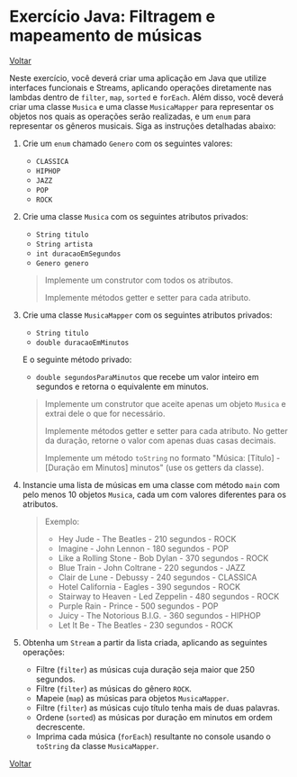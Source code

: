 # Exercício Java: Filtragem e mapeamento de músicas

[Voltar](../../../README.md)

Neste exercício, você deverá criar uma aplicação em Java que utilize interfaces funcionais e Streams, aplicando operações diretamente nas lambdas dentro de `filter`, `map`, `sorted` e `forEach`. Além disso, você deverá criar uma classe `Musica` e uma classe `MusicaMapper` para representar os objetos nos quais as operações serão realizadas, e um `enum` para representar os gêneros musicais. Siga as instruções detalhadas abaixo:

1. Crie um `enum` chamado `Genero` com os seguintes valores:

   - `CLASSICA`
   - `HIPHOP`
   - `JAZZ`
   - `POP`
   - `ROCK`

2. Crie uma classe `Musica` com os seguintes atributos privados:

   - `String titulo`
   - `String artista`
   - `int duracaoEmSegundos`
   - `Genero genero`

   >
   > Implemente um construtor com todos os atributos.
   >
   > Implemente métodos getter e setter para cada atributo.

3. Crie uma classe `MusicaMapper` com os seguintes atributos privados:

   - `String titulo`
   - `double duracaoEmMinutos`

   E o seguinte método privado:

   - `double segundosParaMinutos` que recebe um valor inteiro em segundos e retorna o equivalente em minutos.

   >
   > Implemente um construtor que aceite apenas um objeto `Musica` e extrai dele o que for necessário.
   >
   > Implemente métodos getter e setter para cada atributo. No getter da duração, retorne o valor com apenas duas casas decimais.
   >
   > Implemente um método `toString` no formato "Música: [Título] - [Duração em Minutos] minutos" (use os getters da classe).

4. Instancie uma lista de músicas em uma classe com método `main` com pelo menos 10 objetos `Musica`, cada um com valores diferentes para os atributos.

   >
   > Exemplo:
   >
   > - Hey Jude - The Beatles - 210 segundos - ROCK
   > - Imagine - John Lennon - 180 segundos - POP
   > - Like a Rolling Stone - Bob Dylan - 370 segundos - ROCK
   > - Blue Train - John Coltrane - 220 segundos - JAZZ
   > - Clair de Lune - Debussy - 240 segundos - CLASSICA
   > - Hotel California - Eagles - 390 segundos - ROCK
   > - Stairway to Heaven - Led Zeppelin - 480 segundos - ROCK
   > - Purple Rain - Prince - 500 segundos - POP
   > - Juicy - The Notorious B.I.G. - 360 segundos - HIPHOP
   > - Let It Be - The Beatles - 230 segundos - ROCK

5. Obtenha um `Stream` a partir da lista criada, aplicando as seguintes operações:

   - Filtre (`filter`) as músicas cuja duração seja maior que 250 segundos.
   - Filtre (`filter`) as músicas do gênero `ROCK`.
   - Mapeie (`map`) as músicas para objetos `MusicaMapper`.
   - Filtre (`filter`) as músicas cujo título tenha mais de duas palavras.
   - Ordene (`sorted`) as músicas por duração em minutos em ordem decrescente.
   - Imprima cada música (`forEach`) resultante no console usando o `toString` da classe `MusicaMapper`.

[Voltar](../../../README.md)
